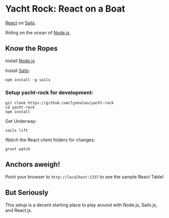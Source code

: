 # Yacht Rock: React on a Boat

[React](http://facebook.github.io/react/) on [Sails](http://sailsjs.org/).

Riding on the ocean of [Node.js](http://nodejs.org/).

Know the Ropes
----

Install [Node.js](http://nodejs.org/)

Install [Sails](http://sailsjs.org/):
```
npm install -g sails
```

### Setup yacht-rock for development:
```
git clone https://github.com/lynnaloo/yacht-rock
cd yacht-rock
npm install
```

Get Underway:
```
sails lift
```

Watch the React client folders for changes:
```
grunt watch
```

Anchors aweigh!
----

Point your browser to `http://localhost:1337` to see the sample React Table!

But Seriously
----

This setup is a decent starting place to play around with Node.js, Sails.js, and React.js.
